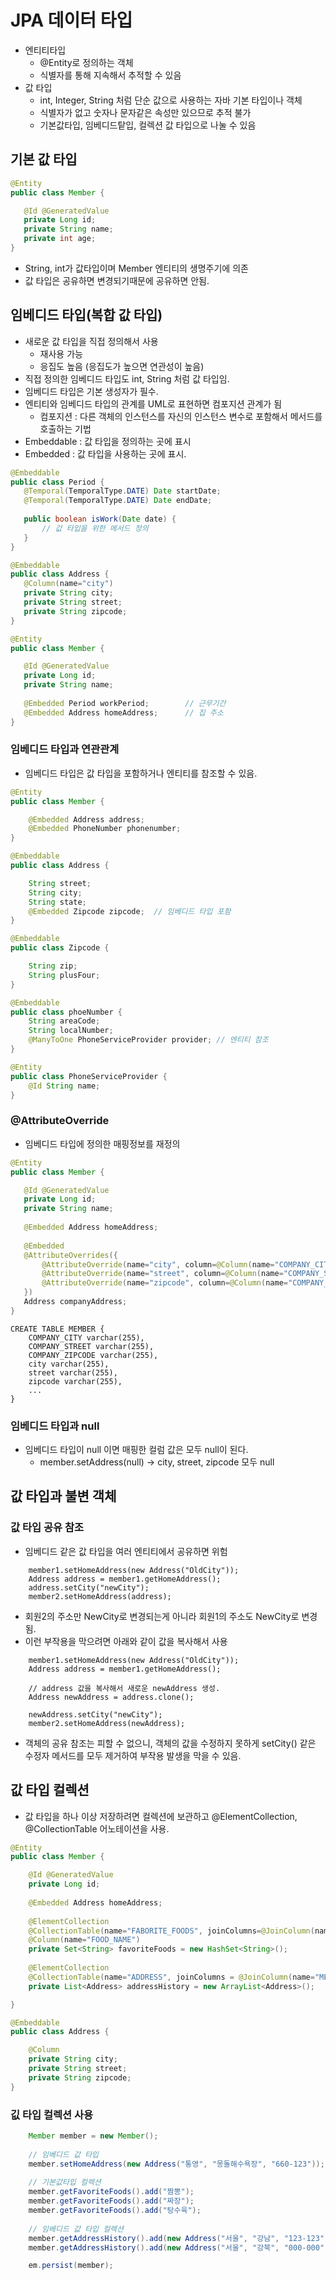 # JPA 데이터 타입
 * 엔티티타입 
    * @Entity로 정의하는 객체
    * 식별자를 통해 지속해서 추적할 수 있음
 * 값 타입 
    * int, Integer, String 처럼 단순 값으로 사용하는 자바 기본 타입이나 객체
    * 식별자가 없고 숫자나 문자같은 속성만 있으므로 추적 불가
    * 기본값타입, 임베디드탙입, 컬렉션 값 타입으로 나눌 수 있음
    
    
 
 ## 기본 값 타입
 
 ```java
@Entity
public class Member {

    @Id @GeneratedValue
    private Long id;
    private String name;
    private int age;
}
```
* String, int가 값타입이며 Member 엔티티의 생명주기에 의존
* 값 타입은 공유하면 변경되기때문에 공유하면 안됨.
 
## 임베디드 타입(복합 값 타입)
* 새로운 값 타입을 직접 정의해서 사용 
    * 재사용 가능
    * 응집도 높음 (응집도가 높으면 연관성이 높음)
* 직접 정의한 임베디드 타입도 int, String 처럼 값 타입임.
* 임베디드 타입은 기본 생성자가 필수.
* 엔티티와 임베디드 타입의 관계를 UML로 표현하면 컴포지션 관계가 됨
    * 컴포지션 : 다른 객체의 인스턴스를 자신의 인스턴스 변수로 포함해서 메서드를 호출하는 기법
* Embeddable : 값 타입을 정의하는 곳에 표시
* Embedded : 값 타입을 사용하는 곳에 표시.

 ```java
@Embeddable
public class Period {
    @Temporal(TemporalType.DATE) Date startDate;
    @Temporal(TemporalType.DATE) Date endDate;
    
    public boolean isWork(Date date) {
        // 값 타입을 위한 메서드 정의
    }
}
```

 ```java
@Embeddable
public class Address {
    @Column(name="city")
    private String city;
    private String street;
    private String zipcode;
}
```

 ```java
@Entity
public class Member {

    @Id @GeneratedValue
    private Long id;
    private String name;
    
    @Embedded Period workPeriod;        // 근무기간
    @Embedded Address homeAddress;      // 집 주소
}
```

### 임베디드 타입과 연관관계 
* 임베디드 타입은 값 타입을 포함하거나 엔티티를 참조할 수 있음. 
```java
@Entity
public class Member {

    @Embedded Address address;
    @Embedded PhoneNumber phonenumber;
}

@Embeddable
public class Address {

    String street;
    String city;
    String state;
    @Embedded Zipcode zipcode;  // 임베디드 타입 포함
}

@Embeddable
public class Zipcode {

    String zip;
    String plusFour;
}

@Embeddable
public class phoeNumber {
    String areaCode;
    String localNumber;
    @ManyToOne PhoneServiceProvider provider; // 엔티티 참조
}

@Entity
public class PhoneServiceProvider {
    @Id String name;
}
```


### @AttributeOverride
* 임베디드 타입에 정의한 매핑정보를 재정의 
 ```java
@Entity
public class Member {

    @Id @GeneratedValue
    private Long id;
    private String name;
    
    @Embedded Address homeAddress;
    
    @Embedded
    @AttributeOverrides({
        @AttributeOverride(name="city", column=@Column(name="COMPANY_CITY")),
        @AttributeOverride(name="street", column=@Column(name="COMPANY_STREET")),
        @AttributeOverride(name="zipcode", column=@Column(name="COMPANY_ZIPCODE")),   
    })
    Address companyAddress;
}
```
```
CREATE TABLE MEMBER {
    COMPANY_CITY varchar(255),  
    COMPANY_STREET varchar(255),
    COMPANY_ZIPCODE varchar(255),  
    city varchar(255),
    street varchar(255),
    zipcode varchar(255),
    ...
}
```

### 임베디드 타입과 null
* 임베디드 타입이 null 이면 매핑한 컬럼 값은 모두 null이 된다. 
    * member.setAddress(null) -> city, street, zipcode 모두 null
    
    
## 값 타입과 불변 객체

### 값 타입 공유 참조 
* 임베디드 같은 값 타입을 여러 엔티티에서 공유하면 위험
```
    member1.setHomeAddress(new Address("OldCity"));
    Address address = member1.getHomeAddress();
    address.setCity("newCity");
    member2.setHomeAddress(address);
```
* 회원2의 주소만 NewCity로 변경되는게 아니라 회원1의 주소도 NewCity로 변경됨.
* 이런 부작용을 막으려면 아래와 같이 값을 복사해서 사용 
```
    member1.setHomeAddress(new Address("OldCity"));
    Address address = member1.getHomeAddress();

    // address 값을 복사해서 새로운 newAddress 생성.
    Address newAddress = address.clone();

    newAddress.setCity("newCity");
    member2.setHomeAddress(newAddress);
```
* 객체의 공유 참조는 피할 수 없으니, 객체의 값을 수정하지 못하게 setCity() 같은 수정자 메서드를 모두 제거하여 부작용 발생을 막을 수 있음.

## 값 타입 컬렉션
* 값 타입을 하나 이상 저장하려면 컬렉션에 보관하고 @ElementCollection, @CollectionTable 어노테이션을 사용.

```java
@Entity
public class Member {

    @Id @GeneratedValue
    private Long id;
    
    @Embedded Address homeAddress;
    
    @ElementCollection
    @CollectionTable(name="FABORITE_FOODS", joinColumns=@JoinColumn(name="MEMBER_ID"))
    @Column(name="FOOD_NAME")
    private Set<String> favoriteFoods = new HashSet<String>();
    
    @ElementCollection
    @CollectionTable(name="ADDRESS", joinColumns = @JoinColumn(name="MEMBER_ID"))
    private List<Address> addressHistory = new ArrayList<Address>();    // 임베디드 타입인 Address 를 컬렉션으로 가짐. 테이블 매핑정보는 @AttributeOverride를 통해 재정의.

}

@Embeddable
public class Address {

    @Column
    private String city;
    private String street;
    private String zipcode;
}

```

### 깂 타입 컬렉션 사용
```java
    Member member = new Member();
    
    // 임베디드 값 타입 
    member.setHomeAddress(new Address("통영", "몽돌해수욕장", "660-123"));
    
    // 기본값타입 컬렉션
    member.getFavoriteFoods().add("짬뽕");
    member.getFavoriteFoods().add("짜장");
    member.getFavoriteFoods().add("탕수육");
    
    // 임베디드 값 타입 컬렉션
    member.getAddressHistory().add(new Address("서울", "강남", "123-123"));
    member.getAddressHistory().add(new Address("서울", "강북", "000-000"));

    em.persist(member);
```











